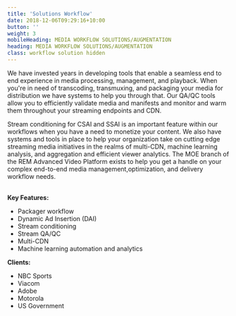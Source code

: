 ```yaml
---
title: 'Solutions Workflow'
date: 2018-12-06T09:29:16+10:00
button: ''
weight: 3
mobileHeading: MEDIA WORKFLOW SOLUTIONS/AUGMENTATION
heading: MEDIA WORKFLOW SOLUTIONS/AUGMENTATION
class: workflow solution hidden
---
```


We have invested years in developing tools that enable a seamless end to end experience in media processing, management, and playback. When you're in need of transcoding, transmuxing, and packaging your media for distribution we have systems to help you through that. Our QA/QC tools allow you to efficiently validate media and manifests and monitor and warm them throughout your streaming endpoints and CDN. 

Stream conditioning for CSAI and SSAI is an important feature within our workflows when you have a need to monetize your content. We also have systems and tools in place to help your organization take on cutting edge streaming media initiatives in the realms of multi-CDN, machine learning analysis, and aggregation and efficient viewer analytics. The MOE branch of the REM Advanced Video Platform exists to help you get a handle on your complex end-to-end media management,optimization, and delivery workflow needs. 
<br><br>

**Key Features:**

  * Packager workflow
  * Dynamic Ad Insertion (DAI)
  * Stream conditioning
  * Stream QA/QC
  * Multi-CDN
  * Machine learning automation and analytics 

**Clients:** 

  * NBC Sports
  * Viacom
  * Adobe
  * Motorola
  * US Government 

